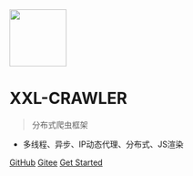 <img src="https://www.xuxueli.com/xxl-job/data/images/xxl-logo.png" width="100" >

# XXL-CRAWLER

> 分布式爬虫框架

- 多线程、异步、IP动态代理、分布式、JS渲染


[GitHub](https://github.com/xuxueli/xxl-crawler/)
[Gitee](http://gitee.com/xuxueli0323/xxl-crawler)
[Get Started](#《分布式爬虫框架XXL-CRAWLER》)